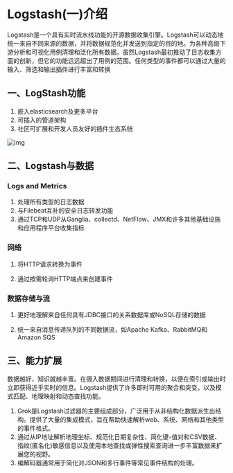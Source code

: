 # Logstash(一)介绍

Logstash是一个具有实时流水线功能的开源数据收集引擎。Logstash可以动态地统一来自不同来源的数据，并将数据规范化并发送到指定的目的地。为各种高级下游分析和可视化用例清理和泛化所有数据。虽然Logstash最初推动了日志收集方面的创新，但它的功能远远超出了用例的范围。任何类型的事件都可以通过大量的输入、筛选和输出插件进行丰富和转换

## 一、LogStash功能

1. 嵌入elasticsearch及更多平台
2. 可插入的管道架构
3. 社区可扩展和开发人员友好的插件生态系统

![img](http://kyle-pic.oss-cn-hangzhou.aliyuncs.com/img/logstash.png)



## 二、Logstash与数据

### Logs and Metrics

1. 处理所有类型的日志数据
2. 与Filebeat互补的安全日志转发功能
3. 通过TCP和UDP从Ganglia、collectd、NetFlow、JMX和许多其他基础设施和应用程序平台收集指标



### 网络

1. 将HTTP请求转换为事件

2. 通过按需轮询HTTP端点来创建事件



### 数据存储与流

1. 更好地理解来自任何具有JDBC接口的关系数据库或NoSQL存储的数据

2. 统一来自消息传递队列的不同数据流，如Apache Kafka、RabbitMQ和Amazon SQS



##  三、能力扩展

数据越好，知识就越丰富。在摄入数据期间进行清理和转换，以便在索引或输出时立即获得近乎实时的信息。Logstash提供了许多即时可用的聚合和突变，以及模式匹配、地理映射和动态查找功能。

1. Grok是Logstash过滤器的主要组成部分，广泛用于从非结构化数据派生出结构。提供了大量的集成模式，旨在帮助快速解析web、系统、网络和其他类型的事件格式。
2. 通过从IP地址解析地理坐标、规范化日期复杂性、简化键-值对和CSV数据、指纹(匿名化)敏感信息以及使用本地查找或弹性搜索查询进一步丰富数据来扩展您的视野。
3. 编解码器通常用于简化对JSON和多行事件等常见事件结构的处理。